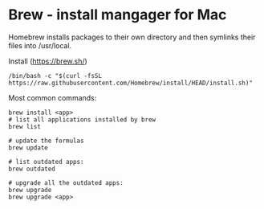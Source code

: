 # Brew - install mangager for Mac

Homebrew installs packages to their own directory and then symlinks their files into /usr/local.


Install (https://brew.sh/)
```
/bin/bash -c "$(curl -fsSL https://raw.githubusercontent.com/Homebrew/install/HEAD/install.sh)"
```

Most common commands:
```
brew install <app>
# list all applications installed by brew
brew list

# update the formulas
brew update

# list outdated apps:
brew outdated

# upgrade all the outdated apps:
brew upgrade
brew upgrade <app>

```
